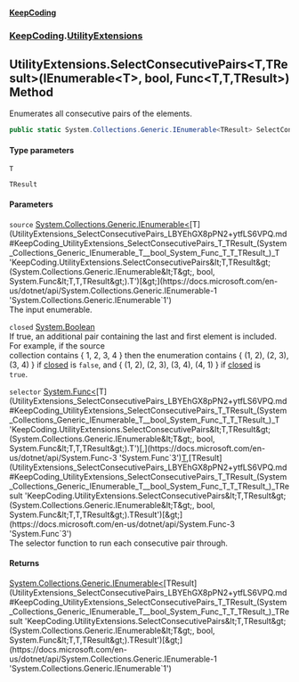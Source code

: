 #### [KeepCoding](index.md 'index')
### [KeepCoding](KeepCoding.md 'KeepCoding').[UtilityExtensions](UtilityExtensions.md 'KeepCoding.UtilityExtensions')
## UtilityExtensions.SelectConsecutivePairs&lt;T,TResult&gt;(IEnumerable&lt;T&gt;, bool, Func&lt;T,T,TResult&gt;) Method
Enumerates all consecutive pairs of the elements.
```csharp
public static System.Collections.Generic.IEnumerable<TResult> SelectConsecutivePairs<T,TResult>(this System.Collections.Generic.IEnumerable<T> source, bool closed, System.Func<T,T,TResult> selector);
```
#### Type parameters
<a name='KeepCoding_UtilityExtensions_SelectConsecutivePairs_T_TResult_(System_Collections_Generic_IEnumerable_T__bool_System_Func_T_T_TResult_)_T'></a>
`T`  
  
<a name='KeepCoding_UtilityExtensions_SelectConsecutivePairs_T_TResult_(System_Collections_Generic_IEnumerable_T__bool_System_Func_T_T_TResult_)_TResult'></a>
`TResult`  
  
#### Parameters
<a name='KeepCoding_UtilityExtensions_SelectConsecutivePairs_T_TResult_(System_Collections_Generic_IEnumerable_T__bool_System_Func_T_T_TResult_)_source'></a>
`source` [System.Collections.Generic.IEnumerable&lt;](https://docs.microsoft.com/en-us/dotnet/api/System.Collections.Generic.IEnumerable-1 'System.Collections.Generic.IEnumerable`1')[T](UtilityExtensions_SelectConsecutivePairs_LBYEhGX8pPN2+ytfLS6VPQ.md#KeepCoding_UtilityExtensions_SelectConsecutivePairs_T_TResult_(System_Collections_Generic_IEnumerable_T__bool_System_Func_T_T_TResult_)_T 'KeepCoding.UtilityExtensions.SelectConsecutivePairs&lt;T,TResult&gt;(System.Collections.Generic.IEnumerable&lt;T&gt;, bool, System.Func&lt;T,T,TResult&gt;).T')[&gt;](https://docs.microsoft.com/en-us/dotnet/api/System.Collections.Generic.IEnumerable-1 'System.Collections.Generic.IEnumerable`1')  
The input enumerable.
  
<a name='KeepCoding_UtilityExtensions_SelectConsecutivePairs_T_TResult_(System_Collections_Generic_IEnumerable_T__bool_System_Func_T_T_TResult_)_closed'></a>
`closed` [System.Boolean](https://docs.microsoft.com/en-us/dotnet/api/System.Boolean 'System.Boolean')  
If true, an additional pair containing the last and first element is included. For example, if the source  
collection contains { 1, 2, 3, 4 } then the enumeration contains { (1, 2), (2, 3), (3, 4) } if [closed](UtilityExtensions_SelectConsecutivePairs_LBYEhGX8pPN2+ytfLS6VPQ.md#KeepCoding_UtilityExtensions_SelectConsecutivePairs_T_TResult_(System_Collections_Generic_IEnumerable_T__bool_System_Func_T_T_TResult_)_closed 'KeepCoding.UtilityExtensions.SelectConsecutivePairs&lt;T,TResult&gt;(System.Collections.Generic.IEnumerable&lt;T&gt;, bool, System.Func&lt;T,T,TResult&gt;).closed') is `false`, and { (1, 2), (2, 3), (3, 4), (4, 1) } if [closed](UtilityExtensions_SelectConsecutivePairs_LBYEhGX8pPN2+ytfLS6VPQ.md#KeepCoding_UtilityExtensions_SelectConsecutivePairs_T_TResult_(System_Collections_Generic_IEnumerable_T__bool_System_Func_T_T_TResult_)_closed 'KeepCoding.UtilityExtensions.SelectConsecutivePairs&lt;T,TResult&gt;(System.Collections.Generic.IEnumerable&lt;T&gt;, bool, System.Func&lt;T,T,TResult&gt;).closed') is  
`true`.
  
<a name='KeepCoding_UtilityExtensions_SelectConsecutivePairs_T_TResult_(System_Collections_Generic_IEnumerable_T__bool_System_Func_T_T_TResult_)_selector'></a>
`selector` [System.Func&lt;](https://docs.microsoft.com/en-us/dotnet/api/System.Func-3 'System.Func`3')[T](UtilityExtensions_SelectConsecutivePairs_LBYEhGX8pPN2+ytfLS6VPQ.md#KeepCoding_UtilityExtensions_SelectConsecutivePairs_T_TResult_(System_Collections_Generic_IEnumerable_T__bool_System_Func_T_T_TResult_)_T 'KeepCoding.UtilityExtensions.SelectConsecutivePairs&lt;T,TResult&gt;(System.Collections.Generic.IEnumerable&lt;T&gt;, bool, System.Func&lt;T,T,TResult&gt;).T')[,](https://docs.microsoft.com/en-us/dotnet/api/System.Func-3 'System.Func`3')[T](UtilityExtensions_SelectConsecutivePairs_LBYEhGX8pPN2+ytfLS6VPQ.md#KeepCoding_UtilityExtensions_SelectConsecutivePairs_T_TResult_(System_Collections_Generic_IEnumerable_T__bool_System_Func_T_T_TResult_)_T 'KeepCoding.UtilityExtensions.SelectConsecutivePairs&lt;T,TResult&gt;(System.Collections.Generic.IEnumerable&lt;T&gt;, bool, System.Func&lt;T,T,TResult&gt;).T')[,](https://docs.microsoft.com/en-us/dotnet/api/System.Func-3 'System.Func`3')[TResult](UtilityExtensions_SelectConsecutivePairs_LBYEhGX8pPN2+ytfLS6VPQ.md#KeepCoding_UtilityExtensions_SelectConsecutivePairs_T_TResult_(System_Collections_Generic_IEnumerable_T__bool_System_Func_T_T_TResult_)_TResult 'KeepCoding.UtilityExtensions.SelectConsecutivePairs&lt;T,TResult&gt;(System.Collections.Generic.IEnumerable&lt;T&gt;, bool, System.Func&lt;T,T,TResult&gt;).TResult')[&gt;](https://docs.microsoft.com/en-us/dotnet/api/System.Func-3 'System.Func`3')  
The selector function to run each consecutive pair through.
  
#### Returns
[System.Collections.Generic.IEnumerable&lt;](https://docs.microsoft.com/en-us/dotnet/api/System.Collections.Generic.IEnumerable-1 'System.Collections.Generic.IEnumerable`1')[TResult](UtilityExtensions_SelectConsecutivePairs_LBYEhGX8pPN2+ytfLS6VPQ.md#KeepCoding_UtilityExtensions_SelectConsecutivePairs_T_TResult_(System_Collections_Generic_IEnumerable_T__bool_System_Func_T_T_TResult_)_TResult 'KeepCoding.UtilityExtensions.SelectConsecutivePairs&lt;T,TResult&gt;(System.Collections.Generic.IEnumerable&lt;T&gt;, bool, System.Func&lt;T,T,TResult&gt;).TResult')[&gt;](https://docs.microsoft.com/en-us/dotnet/api/System.Collections.Generic.IEnumerable-1 'System.Collections.Generic.IEnumerable`1')  
